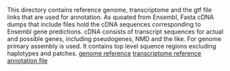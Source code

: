 This directory contains reference genome, transcriptome and the gtf file links that are  used for annotation.
As quoated from Ensembl, Fasta cDNA dumps that  include files hold the cDNA sequences corresponding to Ensembl gene predictions. cDNA consists of transcript sequences for actual and possible genes, including pseudogenes, NMD and the like. For genome primary assembly is used. It contains top level squence regions excluding haplotypes and patches. 
[genome reference](http://ftp.ensembl.org/pub/release-92/fasta/homo_sapiens/dna/Homo_sapiens.GRCh38.dna.primary_assembly.fa.gz)
[transcriptome reference](http://ftp.ensembl.org/pub/release-92/fasta/homo_sapiens/cdna/Homo_sapiens.GRCh38.cdna.all.fa.gz)
[annotation file](http://ftp.ensembl.org/pub/release-92/gtf/homo_sapiens/Homo_sapiens.GRCh38.92.chr.gtf.gz)
